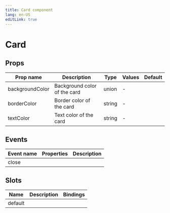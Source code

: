 ```yaml
---
title: Card component
lang: en-US
editLink: true
---
```


# Card

## Props

| Prop name       | Description                  | Type   | Values | Default |
| --------------- | ---------------------------- | ------ | ------ | ------- |
| backgroundColor | Background color of the card | union  | -      |         |
| borderColor     | Border color of the card     | string | -      |         |
| textColor       | Text color of the card       | string | -      |         |

## Events

| Event name | Properties | Description |
| ---------- | ---------- | ----------- |
| close      |            |             |

## Slots

| Name    | Description | Bindings |
| ------- | ----------- | -------- |
| default |             |          |
